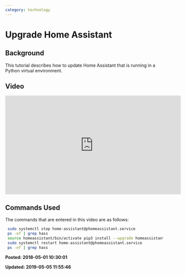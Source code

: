```yaml
---
category: technology
---
```

# Upgrade Home Assistant

## Background

This tutorial describes how to update Home Assistant that is running in a Python virtual environment.

## Video 
 
 <iframe width="560" height="315" src="https://www.youtube.com/embed/sNarOfJp6_A" frameborder="0" allow="autoplay; encrypted-media" allowfullscreen=""></iframe>

## Commands Used
 
The commands that are entered in this video are as follows:
``` bash
 sudo systemctl stop home-assistant@phomeassistant.service
 ps -ef | grep hass
 source homeassistant/bin/activate pip3 install --upgrade homeassistant
 sudo systemctl restart home-assistant@phomeassistant.service
 ps -ef | grep hass
```

**Posted: 2018-05-01 10:30:01** 

**Updated: 2019-05-05 11:55:46** 

